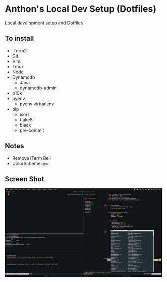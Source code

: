 # Anthon's Local Dev Setup (Dotfiles)
Local development setup and Dotfiles
## To install

- iTerm2
- Git
- Vim
- Tmux
- Node
- Dynamodb
	- Java
	- dynamodb-admin
- p10k
- pyenv
	- pyenv virtualenv
- pip
	- isort
	- flake8
	- black
	- pre-commit

## Notes
- Remove iTerm Bell
- ColorScheme `ayu`

## Screen Shot
![alt text](https://raw.githubusercontent.com/anthon-alindada/localsetup/master/screen-shot.png)
